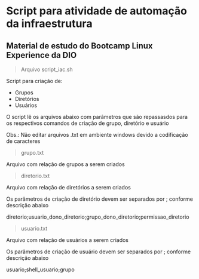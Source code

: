 # Script para atividade de automação da infraestrutura

## Material de estudo do Bootcamp Linux Experience da DIO

> Arquivo script_iac.sh

Script para criação de:

* Grupos
* Diretórios
* Usuários


O script lê os arquivos abaixo com parâmetros que são repassasdos para os respectivos comandos de criação de grupo, diretório e usuário

Obs.: Não editar arquivos .txt em ambiente windows devido a codificação de caracteres


> grupo.txt

Arquivo com relação de grupos a serem criados


> diretorio.txt

Arquivo com relação de diretórios a serem criados

Os parâmetros de criação de diretório devem ser separados por ; conforme descrição abaixo

diretorio;usuario_dono_diretorio;grupo_dono_diretorio;permissao_diretorio


> usuario.txt

Arquivo com relação de usuários a serem criados

Os parâmetros de criação de usuário devem ser separados por ; conforme descrição abaixo

usuario;shell_usuario;grupo






